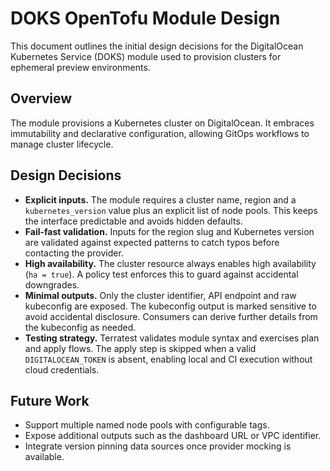 # DOKS OpenTofu Module Design

This document outlines the initial design decisions for the DigitalOcean
Kubernetes Service (DOKS) module used to provision clusters for ephemeral
preview environments.

## Overview

The module provisions a Kubernetes cluster on DigitalOcean. It embraces
immutability and declarative configuration, allowing GitOps workflows to manage
cluster lifecycle.

## Design Decisions

- **Explicit inputs.** The module requires a cluster name, region and a
  `kubernetes_version` value plus an explicit list of node pools. This keeps
  the interface predictable and avoids hidden defaults.
- **Fail-fast validation.** Inputs for the region slug and Kubernetes version
  are validated against expected patterns to catch typos before contacting the
  provider.
- **High availability.** The cluster resource always enables high availability
  (`ha = true`). A policy test enforces this to guard against accidental
  downgrades.
- **Minimal outputs.** Only the cluster identifier, API endpoint and raw
  kubeconfig are exposed. The kubeconfig output is marked sensitive to avoid
  accidental disclosure. Consumers can derive further details from the
  kubeconfig as needed.
- **Testing strategy.** Terratest validates module syntax and exercises plan
  and apply flows. The apply step is skipped when a valid
  `DIGITALOCEAN_TOKEN` is absent, enabling local and CI execution without cloud
  credentials.

## Future Work

- Support multiple named node pools with configurable tags.
- Expose additional outputs such as the dashboard URL or VPC identifier.
- Integrate version pinning data sources once provider mocking is available.

